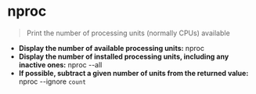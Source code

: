 # nproc
> Print the number of processing units (normally CPUs) available
- **Display the number of available processing units:**
nproc
- **Display the number of installed processing units, including any inactive ones:**
nproc --all
- **If possible, subtract a given number of units from the returned value:**
nproc --ignore `count`
